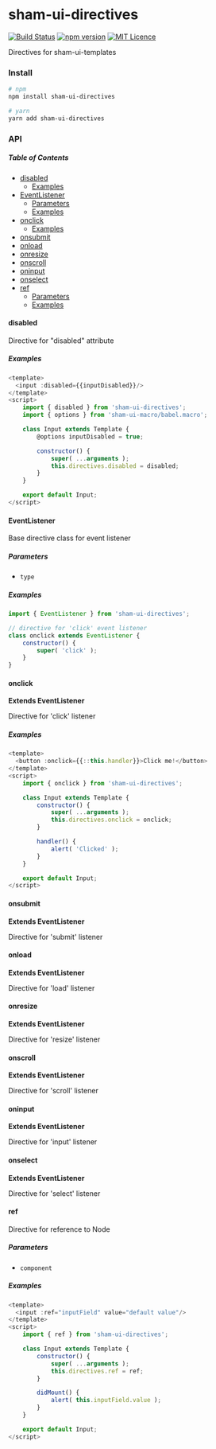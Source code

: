 # sham-ui-directives

[![Build Status](https://travis-ci.com/sham-ui/sham-ui-directives.svg?branch=master)](https://travis-ci.com/sham-ui/sham-ui-directives)
[![npm version](https://badge.fury.io/js/sham-ui-directives.svg)](https://badge.fury.io/js/sham-ui-directives)
[![MIT Licence](https://badges.frapsoft.com/os/mit/mit.svg?v=103)](https://opensource.org/licenses/mit-license.php)

Directives for sham-ui-templates

### Install

```bash
# npm
npm install sham-ui-directives
```

```bash
# yarn
yarn add sham-ui-directives
```

### API

<!-- Generated by documentation.js. Update this documentation by updating the source code. -->

##### Table of Contents

-   [disabled](#disabled)
    -   [Examples](#examples)
-   [EventListener](#eventlistener)
    -   [Parameters](#parameters)
    -   [Examples](#examples-1)
-   [onclick](#onclick)
    -   [Examples](#examples-2)
-   [onsubmit](#onsubmit)
-   [onload](#onload)
-   [onresize](#onresize)
-   [onscroll](#onscroll)
-   [oninput](#oninput)
-   [onselect](#onselect)
-   [ref](#ref)
    -   [Parameters](#parameters-1)
    -   [Examples](#examples-3)

#### disabled

Directive for "disabled" attribute

##### Examples

```javascript
<template>
  <input :disabled={{inputDisabled}}/>
</template>
<script>
    import { disabled } from 'sham-ui-directives';
    import { options } from 'sham-ui-macro/babel.macro';

    class Input extends Template {
        @options inputDisabled = true;

        constructor() {
            super( ...arguments );
            this.directives.disabled = disabled;
        }
    }

    export default Input;
</script>
```

#### EventListener

Base directive class for event listener

##### Parameters

-   `type`  

##### Examples

```javascript
import { EventListener } from 'sham-ui-directives';

// directive for 'click' event listener
class onclick extends EventListener {
    constructor() {
        super( 'click' );
    }
}
```

#### onclick

**Extends EventListener**

Directive for 'click' listener

##### Examples

```javascript
<template>
  <button :onclick={{::this.handler}}>Click me!</button>
</template>
<script>
    import { onclick } from 'sham-ui-directives';

    class Input extends Template {
        constructor() {
            super( ...arguments );
            this.directives.onclick = onclick;
        }

        handler() {
            alert( 'Clicked' );
        }
    }

    export default Input;
</script>
```

#### onsubmit

**Extends EventListener**

Directive for 'submit' listener

#### onload

**Extends EventListener**

Directive for 'load' listener

#### onresize

**Extends EventListener**

Directive for 'resize' listener

#### onscroll

**Extends EventListener**

Directive for 'scroll' listener

#### oninput

**Extends EventListener**

Directive for 'input' listener

#### onselect

**Extends EventListener**

Directive for 'select' listener

#### ref

Directive for reference to Node

##### Parameters

-   `component`  

##### Examples

```javascript
<template>
  <input :ref="inputField" value="default value"/>
</template>
<script>
    import { ref } from 'sham-ui-directives';

    class Input extends Template {
        constructor() {
            super( ...arguments );
            this.directives.ref = ref;
        }

        didMount() {
            alert( this.inputField.value );
        }
    }

    export default Input;
</script>
```
